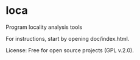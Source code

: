 loca
====

Program locality analysis tools

For instructions, start by opening doc/index.html.

License: Free for open source projects (GPL v.2.0).
